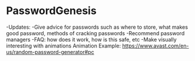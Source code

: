 ﻿# PasswordGenesis
-Updates:
  -Give advice for passwords such as where to store, what makes good password, methods of cracking passwords
  -Recommend password managers
  -FAQ: how does it work, how is this safe, etc
  -Make visually interesting with animations
Animation Example: https://www.avast.com/en-us/random-password-generator#pc






